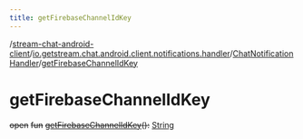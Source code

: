 ```yaml
---
title: getFirebaseChannelIdKey
---
```

/[stream-chat-android-client](../../index.md)/[io.getstream.chat.android.client.notifications.handler](../index.md)/[ChatNotificationHandler](index.md)/[getFirebaseChannelIdKey](getFirebaseChannelIdKey.md)  
  
  
  
# getFirebaseChannelIdKey  
~~open~~ ~~fun~~ [~~getFirebaseChannelIdKey~~](getFirebaseChannelIdKey.md)~~(~~~~)~~~~:~~ [String](https://kotlinlang.org/api/latest/jvm/stdlib/kotlin/-string/index.html)
